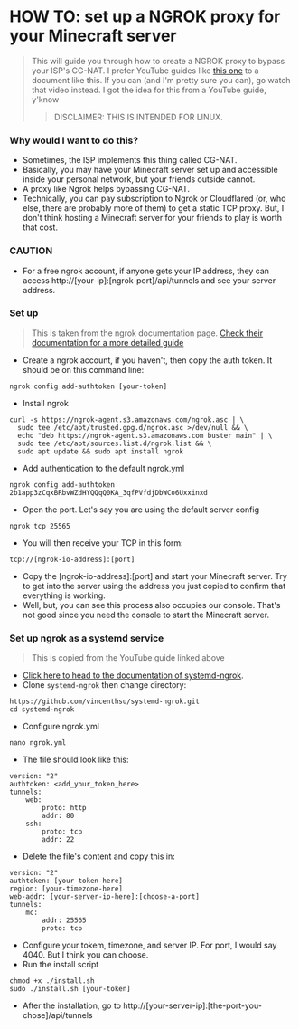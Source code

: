 # HOW TO: set up a NGROK proxy for your Minecraft server
> This will guide you through how to create a NGROK proxy to bypass your ISP's CG-NAT. I prefer YouTube guides like [this one](https://www.youtube.com/watch?v=SZmc5uoNCko&t=1249s) to a document like this. If you can (and I'm pretty sure you can), go watch that video instead. I got the idea for this from a YouTube guide, y'know
>> DISCLAIMER: THIS IS INTENDED FOR LINUX.
### Why would I want to do this?
- Sometimes, the ISP implements this thing called CG-NAT. 
- Basically, you may have your Minecraft server set up and accessible inside your personal network, but your friends outside cannot.
- A proxy like Ngrok helps bypassing CG-NAT.
- Technically, you can pay subscription to Ngrok or Cloudflared (or, who else, there are probably more of them) to get a static TCP proxy. But, I don't think hosting a Minecraft server for your friends to play is worth that cost.
### CAUTION
- For a free ngrok account, if anyone gets your IP address, they can access http://[your-ip]:[ngrok-port]/api/tunnels and see your server address.
### Set up
> This is taken from the ngrok documentation page. [Check their documentation for a more detailed guide](https://ngrok.com/docs/getting-started/?os=linux)
- Create a ngrok account, if you haven't, then copy the auth token. It should be on this command line:
```
ngrok config add-authtoken [your-token]
```
- Install ngrok
```
curl -s https://ngrok-agent.s3.amazonaws.com/ngrok.asc | \
  sudo tee /etc/apt/trusted.gpg.d/ngrok.asc >/dev/null && \
  echo "deb https://ngrok-agent.s3.amazonaws.com buster main" | \
  sudo tee /etc/apt/sources.list.d/ngrok.list && \
  sudo apt update && sudo apt install ngrok
```
- Add authentication to the default ngrok.yml
```
ngrok config add-authtoken 2b1app3zCqxBRbvWZdHYQQqQ0KA_3qfPVfdjDbWCo6Uxxinxd
```
- Open the port. Let's say you are using the default server config
```
ngrok tcp 25565
```
- You will then receive your TCP in this form:
```
tcp://[ngrok-io-address]:[port]
```
- Copy the [ngrok-io-address]:[port] and start your Minecraft server. Try to get into the server using the address you just copied to confirm that everything is working.
- Well, but, you can see this process also occupies our console. That's not good since you need the console to start the Minecraft server.

### Set up ngrok as a systemd service
> This is copied from the YouTube guide linked above
- [Click here to head to the documentation of systemd-ngrok](https://github.com/vincenthsu/systemd-ngrok).
- Clone ```systemd-ngrok``` then change directory:
```
https://github.com/vincenthsu/systemd-ngrok.git
cd systemd-ngrok
```
- Configure ngrok.yml
```
nano ngrok.yml
```
- The file should look like this:
```
version: "2"
authtoken: <add_your_token_here>
tunnels:
    web:
        proto: http
        addr: 80
    ssh:
        proto: tcp
        addr: 22
```
- Delete the file's content and copy this in:
```
version: "2"
authtoken: [your-token-here]
region: [your-timezone-here]
web-addr: [your-server-ip-here]:[choose-a-port]
tunnels:
    mc:
        addr: 25565
        proto: tcp

```
- Configure your tokem, timezone, and server IP. For port, I would say 4040. But I think you can choose.
- Run the install script
```
chmod +x ./install.sh
sudo ./install.sh [your-token]
```
- After the installation, go to http://[your-server-ip]:[the-port-you-chose]/api/tunnels


